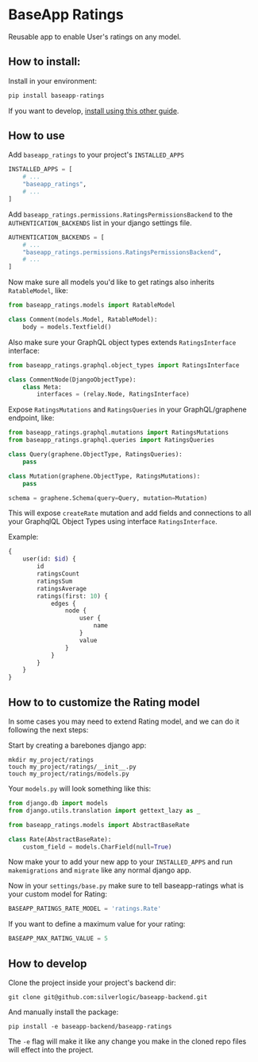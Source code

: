 # BaseApp Ratings

Reusable app to enable User's ratings on any model.

## How to install:

Install in your environment:

```bash
pip install baseapp-ratings
```

If you want to develop, [install using this other guide](#how-to-develop).

## How to use

Add `baseapp_ratings` to your project's `INSTALLED_APPS`

```python
INSTALLED_APPS = [
    # ...
    "baseapp_ratings",
    # ...
]
```

Add `baseapp_ratings.permissions.RatingsPermissionsBackend` to the `AUTHENTICATION_BACKENDS` list in your django settings file.

```python
AUTHENTICATION_BACKENDS = [
    # ...
    "baseapp_ratings.permissions.RatingsPermissionsBackend",
    # ...
]
```

Now make sure all models you'd like to get ratings also inherits `RatableModel`, like:

```python
from baseapp_ratings.models import RatableModel

class Comment(models.Model, RatableModel):
    body = models.Textfield()
```

Also make sure your GraphQL object types extends `RatingsInterface` interface:

```python
from baseapp_ratings.graphql.object_types import RatingsInterface

class CommentNode(DjangoObjectType):
    class Meta:
        interfaces = (relay.Node, RatingsInterface)
```

Expose `RatingsMutations` and `RatingsQueries` in your GraphQL/graphene endpoint, like:

```python
from baseapp_ratings.graphql.mutations import RatingsMutations
from baseapp_ratings.graphql.queries import RatingsQueries

class Query(graphene.ObjectType, RatingsQueries):
    pass

class Mutation(graphene.ObjectType, RatingsMutations):
    pass

schema = graphene.Schema(query=Query, mutation=Mutation)
```

This will expose `createRate` mutation and add fields and connections to all your GraphqlQL Object Types using interface `RatingsInterface`.

Example:

```graphql
{
    user(id: $id) {
        id
        ratingsCount
        ratingsSum
        ratingsAverage
        ratings(first: 10) {
            edges {
                node {
                    user {
                        name
                    }
                    value
                }
            }
        }
    }
}
```

## How to to customize the Rating model

In some cases you may need to extend Rating model, and we can do it following the next steps:

Start by creating a barebones django app:

```
mkdir my_project/ratings
touch my_project/ratings/__init__.py
touch my_project/ratings/models.py
```

Your `models.py` will look something like this:

```python
from django.db import models
from django.utils.translation import gettext_lazy as _

from baseapp_ratings.models import AbstractBaseRate

class Rate(AbstractBaseRate):
    custom_field = models.CharField(null=True)
```

Now make your to add your new app to your `INSTALLED_APPS` and run `makemigrations` and `migrate` like any normal django app.

Now in your `settings/base.py` make sure to tell baseapp-ratings what is your custom model for Rating:

```python
BASEAPP_RATINGS_RATE_MODEL = 'ratings.Rate'
```

If you want to define a maximum value for your rating:

```python
BASEAPP_MAX_RATING_VALUE = 5
```

## How to develop

Clone the project inside your project's backend dir:

```
git clone git@github.com:silverlogic/baseapp-backend.git
```

And manually install the package:

```
pip install -e baseapp-backend/baseapp-ratings
```

The `-e` flag will make it like any change you make in the cloned repo files will effect into the project.